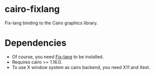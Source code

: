 # cairo-fixlang

Fix-lang binding to the Cairo graphics library.

# Dependencies 

* Of course, you need [Fix-lang](https://github.com/tttmmmyyyy/fixlang) to be installed.
* Requires cairo >= 1.16.0.
* To use X window system as cairo backend, you need X11 and Xext.